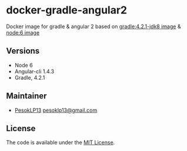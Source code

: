 # docker-gradle-angular2
Docker image for gradle &amp; angular 2 based on [gradle:4.2.1-jdk8 image](https://github.com/keeganwitt/docker-gradle/blob/2d38bdd0ca754b0ee54ad29a483778fd84bfcbe4/jdk8/Dockerfile) & [node:6 image](https://github.com/nodejs/docker-node/blob/001cfa3930ef8fb02865daaecbe35a3822bec15c/6.11/Dockerfile)

## Versions
- Node 6
- Angular-cli 1.4.3
- Gradle, 4.2.1

## Maintainer
* [PesokLP13](https://github.com/pesoklp13) [pesoklp13@gmail.com](mailto:pesoklp13@gmail.com)

## License
The code is available under the [MIT License](https://github.com/pesoklp13/docker-gradle-angular2/blob/master/LICENSE).
